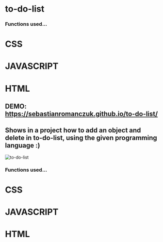 # to-do-list

### Functions used...

# CSS
# JAVASCRIPT
# HTML

## DEMO: https://sebastianromanczuk.github.io/to-do-list/

## Shows in a project how to add an object and delete in to-do-list, using the given programming language :)

![to-do-list](https://i.postimg.cc/1tRkMs4w/1.png)

### Functions used...

# CSS
# JAVASCRIPT
# HTML


